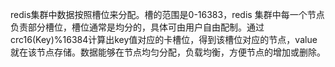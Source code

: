redis集群中数据按照槽位来分配。槽的范围是0-16383，redis 集群中每一个节点负责部分槽位，槽位通常是均分的，具体可由用户自由配制。通过crc16(Key)%16384计算出key值对应的卡槽位，得到该槽位对应的节点，value就在该节点存储。数据能够在节点均匀分配，负载均衡，方便节点的增加或删除。
